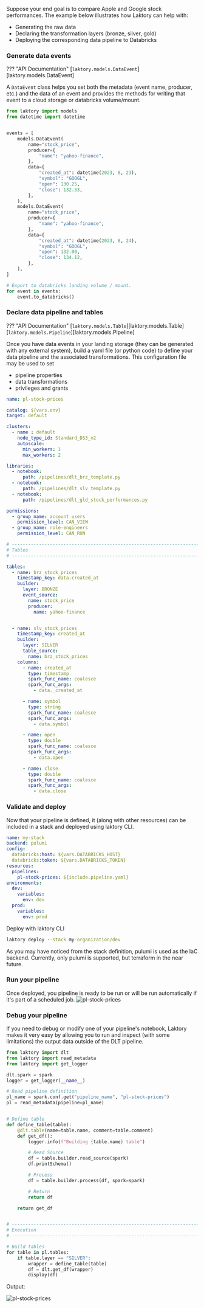 Suppose your end goal is to compare Apple and Google stock performances.
The example below illustrates how Laktory can help with:

* Generating the raw data
* Declaring the transformation layers (bronze, silver, gold)
* Deploying the corresponding data pipeline to Databricks


### Generate data events

??? "API Documentation"
    [`laktory.models.DataEvent`][laktory.models.DataEvent]<br>

A `DataEvent` class helps you set both the metadata (event name, producer, etc.) and the data of an event and provides the methods for writing that event to a cloud storage or databricks volume/mount.

```py
from laktory import models
from datetime import datetime


events = [
    models.DataEvent(
        name="stock_price",
        producer={
            "name": "yahoo-finance",
        },
        data={
            "created_at": datetime(2023, 8, 23),
            "symbol": "GOOGL",
            "open": 130.25,
            "close": 132.33,
        },
    ),
    models.DataEvent(
        name="stock_price",
        producer={
            "name": "yahoo-finance",
        },
        data={
            "created_at": datetime(2023, 8, 24),
            "symbol": "GOOGL",
            "open": 132.00,
            "close": 134.12,
        },
    ),
]

# Export to databricks landing volume / mount.
for event in events:
    event.to_databricks()
```

### Declare data pipeline and tables
??? "API Documentation"
    [`laktory.models.Table`][laktory.models.Table]<br>
    [`laktory.models.Pipeline`][laktory.models.Pipeline]<br>

Once you have data events in your landing storage (they can be generated with any external system), build a yaml file (or python code) to define your data pipeline and the associated transformations. This configuration file may be used to set

* pipeline properties
* data transformations
* privileges and grants

```yaml title="pipeline.yaml"
name: pl-stock-prices

catalog: ${vars.env}
target: default

clusters:
  - name : default
    node_type_id: Standard_DS3_v2
    autoscale:
      min_workers: 1
      max_workers: 2

libraries:
  - notebook:
      path: /pipelines/dlt_brz_template.py
  - notebook:
      path: /pipelines/dlt_slv_template.py
  - notebook:
      path: /pipelines/dlt_gld_stock_performances.py

permissions:
  - group_name: account users
    permission_level: CAN_VIEW
  - group_name: role-engineers
    permission_level: CAN_RUN

# --------------------------------------------------------------------------- #
# Tables                                                                      #
# --------------------------------------------------------------------------- #

tables:
  - name: brz_stock_prices
    timestamp_key: data.created_at
    builder:
      layer: BRONZE
      event_source:
        name: stock_price
        producer:
          name: yahoo-finance


  - name: slv_stock_prices
    timestamp_key: created_at
    builder:
      layer: SILVER
      table_source:
        name: brz_stock_prices
    columns:
      - name: created_at
        type: timestamp
        spark_func_name: coalesce
        spark_func_args:
          - data._created_at

      - name: symbol
        type: string
        spark_func_name: coalesce
        spark_func_args:
          - data.symbol

      - name: open
        type: double
        spark_func_name: coalesce
        spark_func_args:
          - data.open

      - name: close
        type: double
        spark_func_name: coalesce
        spark_func_args:
          - data.close
```

### Validate and deploy
Now that your pipeline is defined, it (along with other resources) can be included in a stack and deployed using laktory CLI.

```yaml title="stack.yaml"
name: my-stack
backend: pulumi
config:
  databricks:host: ${vars.DATABRICKS_HOST}
  databricks:token: ${vars.DATABRICKS_TOKEN}
resources:
  pipelines:
    pl-stock-prices: ${include.pipeline.yaml}
environments:
  dev:
    variables:
      env: dev
  prod:
    variables:
      env: prod
```

Deploy with laktory CLI
```cmd
laktory deploy --stack my-organization/dev
```
As you may have noticed from the stack definition, pulumi is used as the IaC backend. Currently, only pulumi is supported,
but terraform in the near future.

### Run your pipeline
Once deployed, you pipeline is ready to be run or will be run automatically if it's part of a scheduled job.
![pl-stock-prices](images/pl_stock_prices_simple.png)


### Debug your pipeline
If you need to debug or modify one of your pipeline's notebook, Laktory makes it very easy by allowing you to run and inspect (with some limitations) the output data outside of the DLT pipeline.

```py title="dlt_slv_template.py"
from laktory import dlt
from laktory import read_metadata
from laktory import get_logger

dlt.spark = spark
logger = get_logger(__name__)

# Read pipeline definition
pl_name = spark.conf.get("pipeline_name", "pl-stock-prices")
pl = read_metadata(pipeline=pl_name)


# Define table
def define_table(table):
    @dlt.table(name=table.name, comment=table.comment)
    def get_df():
        logger.info(f"Building {table.name} table")

        # Read Source
        df = table.builder.read_source(spark)
        df.printSchema()

        # Process
        df = table.builder.process(df, spark=spark)

        # Return
        return df

    return get_df


# --------------------------------------------------------------------------- #
# Execution                                                                   #
# --------------------------------------------------------------------------- #

# Build tables
for table in pl.tables:
    if table.layer == "SILVER":
        wrapper = define_table(table)
        df = dlt.get_df(wrapper)
        display(df)
```

Output:

![pl-stock-prices](images/dlt_debug.png)